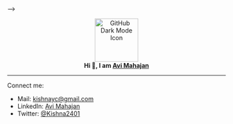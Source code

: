 <!-- ### Hi there 👋

<!--
**ItsKishnA/ItsKishnA** is a ✨ _special_ ✨ repository because its `README.md` (this file) appears on your GitHub profile.

Here are some ideas to get you started:

- 🔭 I’m currently working on ...
- 🌱 I’m currently learning JavaScript
- 👯 I’m looking to collaborate on ...
- 🤔 I’m looking for help with ...
- 💬 Ask me about ...
- 😄 Pronouns: ...
- ⚡ Fun fact: ...
-->

<!-- <li>📫 How to reach me: <a href="kishnayc@gmail.com">Mail me</a></li> --> -->


<p align="center">
  <a href="https://dribbble.com/shots/14733298-GitHub-Dark-Mode/attachments/6435066?mode=media">
    <img src="https://dribbble.com/shots/14733298-GitHub-Dark-Mode/attachments/6435066?mode=media" alt="GitHub Dark Mode Icon" width="100" height="100">
  </a>
  <br>
  <b>Hi 👋, I am <a href="mailto:kishnayc@gmail.com">Avi Mahajan</a></b>
</p>

---

Connect me:
- Mail: <a href="mailto:kishnayc@gmail.com">kishnayc@gmail.com</a>
- LinkedIn: <a href="https://www.linkedin.com/in/avi-mahajan-62a10a247/">Avi Mahajan</a>
- Twitter: <a href="https://twitter.com/Kishna2401">@Kishna2401</a>
